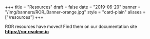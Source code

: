 +++
title = "Resources"
draft = false
date = "2019-06-20"
banner = "/img/banners/ROR_Banner-orange.jpg"
style = "card-plain"
aliases = ["/resources"]
+++

<div class="alert alert-dark" role="alert">
    ROR resources have moved! Find them on our documentation site <b><a href="https://ror.readme.io">https://ror.readme.io</a></b>
</div>
